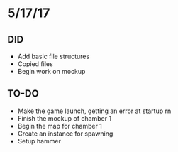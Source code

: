 # 5/17/17
## DID
- Add basic file structures
- Copied files
- Begin work on mockup
## TO-DO
- Make the game launch, getting an error at startup rn
- Finish the mockup of chamber 1
- Begin the map for chamber 1
- Create an instance for spawning
- Setup hammer
